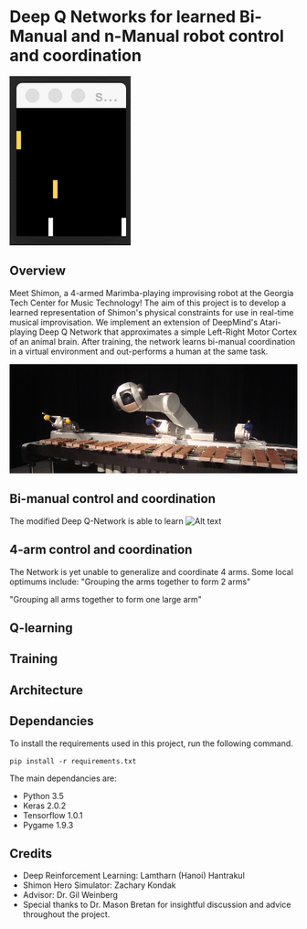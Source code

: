 # Deep Q Networks for learned Bi-Manual and n-Manual robot control and coordination
![Alt text](assets/trained_bi_manual.gif?raw=true "Title")

## Overview

Meet Shimon, a 4-armed Marimba-playing improvising robot at the Georgia Tech Center for Music Technology!
The aim of this project is to develop a learned representation of Shimon's physical constraints for use in real-time musical improvisation. We implement an extension of DeepMind's Atari-playing Deep Q Network that approximates a simple Left-Right Motor Cortex of an animal brain. After training, the network learns bi-manual coordination in a virtual environment and out-performs a human at the same task.

![Alt text](assets/Shimon.png?raw=true "Title")

## Bi-manual control and coordination
The modified Deep Q-Network is able to learn 
![Alt text](assets/trained_bi_manual2.gif?raw=true "Title")



## 4-arm control and coordination
The Network is yet unable to generalize and coordinate 4 arms. Some local optimums include:
"Grouping the arms together to form 2 arms"


"Grouping all arms together to form one large arm"



## Q-learning 


## Training

## Architecture

## Dependancies
To install the requirements used in this project, run the following command.
```
pip install -r requirements.txt
```
The main dependancies are:
* Python 3.5
* Keras 2.0.2
* Tensorflow 1.0.1
* Pygame 1.9.3

## Credits
* Deep Reinforcement Learning: Lamtharn (Hanoi) Hantrakul
* Shimon Hero Simulator: Zachary Kondak
* Advisor: Dr. Gil Weinberg
* Special thanks to Dr. Mason Bretan for insightful discussion and advice throughout the project. 
